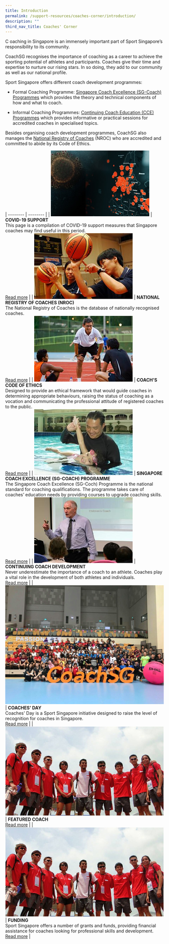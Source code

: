 ```yaml
---
title: Introduction
permalink: /support-resources/coaches-corner/introduction/
description: ""
third_nav_title: Coaches' Corner
---
```

C
oaching in Singapore is an immensely important part of Sport Singapore’s responsibility to its community. 

CoachSG recognises the importance of coaching as a career to achieve the sporting potential of athletes and participants. Coaches give their time and expertise to nurture our rising stars. In so doing, they add to our community as well as our national profile. 

Sport Singapore offers different coach development programmes:

*   Formal Coaching Programme: [Singapore Coach Excellence (SG-Coach) Programmes](/support/coaches-corner/singapore-coach-excellence-sg-coach-programme/) which provides the theory and technical components of how and what to coach. 
    
*   Informal Coaching Programmes: [Continuing Coach Education (CCE) Programmes](/support/coaches-corner/continuing-coach-development/) which provides informative or practical sessions for accredited coaches in specialised topics. 
    
Besides organising coach development programmes, CoachSG also manages the [National Registry of Coaches](/support/activesg-programme-partnership/nroc-sports/) (NROC) who are accredited and committed to abide by its Code of Ethics.


| -------- | -------- |
| ![](/images/Support/Covid%2019/covid19-support.jpeg) | **COVID-19 SUPPORT**<br>This page is a compilation of COVID-19 support measures that Singapore coaches may find useful in this period.<br>[Read more](/support-resources/covid-19/covid-19-support/)     |
| ![](/images/Support/Coache's%20Corner/basketball.jpeg)  | **NATIONAL REGISTRY OF COACHES (NROC)**<br>The National Registry of Coaches is the database of nationally recognised coaches.<br>[Read more](/support-resources/activesg-programme-partnership/nroc-sports/)     |
| ![](/images/Support/Coache's%20Corner/athletics2.jpeg) | **COACH'S CODE OF ETHICS**<br>Designed to provide an ethical framework that would guide coaches in determining appropriate behaviours, raising the status of coaching as a vocation and communicating the professional attitude of registered coaches to the public.<br>[Read more](/support-resources/coaches-corner/coachs-code-of-ethics/)     |
| ![](/images/Support/Coache's%20Corner/swimming.jpeg) | **SINGAPORE COACH EXCELLENCE (SG-COACH) PROGRAMME**<br>The Singapore Coach Excellence (SG-Coch) Programme is the national standard for coaching qualifications. The programme takes care of coaches’ education needs by providing courses to upgrade coaching skills.<br>[Read more](/support-resources/coaches-corner/singapore-coach-excellence-sg-coach-programme/)     |
| ![](/images/Support/Coache's%20Corner/ccejl.jpeg) | **CONTINUING COACH DEVELOPMENT**<br>Never underestimate the importance of a coach to an athlete. Coaches play a vital role in the development of both athletes and individuals.<br>[Read more](/support-resources/coaches-corner/continuing-coach-development/)     |
| ![](/images/Support/Coache's%20Corner/coachesday18_group.jpeg) | **COACHES' DAY**<br>Coaches' Day is a Sport Singapore initiative designed to raise the level of recognition for coaches in Singapore.<br>[Read more](/support-resources/coaches-corner/coaches-day/)     |
| ![](/images/Support/Coache's%20Corner/Picture4.jpeg) | **FEATURED COACH**<br>[Read more](/support-resources/coaches-corner/featured-coach/)     |
| ![](/images/Support/Coache's%20Corner/Picture4.jpeg) | **FUNDING**<br>Sport Singapore offers a number of grants and funds, providing financial assistance for coaches looking for professional skills and development.<br>[Read more](/support-resources/coaches-corner/funding/)     |